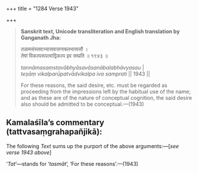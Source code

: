 +++
title = "1284 Verse 1943"

+++
> **Sanskrit text, Unicode transliteration and English translation by Ganganath Jha:** 
>
> तन्नामसंस्तवाभ्यासवासनाबलभाव्यसौ ।  
> तेषां विकल्परूपत्वाद्विकल्प इव सम्प्रति ॥ १९४३ ॥ 
>
> *tannāmasaṃstavābhyāsavāsanābalabhāvyasau* \|  
> *teṣāṃ vikalparūpatvādvikalpa iva samprati* \|\| 1943 \|\| 
>
> For these reasons, the said desire, etc. must be regarded as proceeding from the impressions left by the habitual use of the name; and as these are of the nature of conceptual cognition, the said desire also should be admitted to be conceptual.—(1943)



## Kamalaśīla’s commentary (tattvasaṃgrahapañjikā):

The following *Text* sums up the purport of the above arguments:—[*see verse 1943 above*]

‘*Tat*’—stands for ‘*tasmāt*’, ‘For these reasons’.—(1943)


